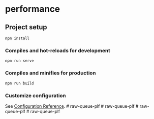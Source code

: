 # performance

## Project setup
```
npm install
```

### Compiles and hot-reloads for development
```
npm run serve
```

### Compiles and minifies for production
```
npm run build
```

### Customize configuration
See [Configuration Reference](https://cli.vuejs.org/config/).
#   r a w - q u e u e - p l f  
 #   r a w - q u e u e - p l f  
 #   r a w - q u e u e - p l f  
 #   r a w - q u e u e - p l f  
 